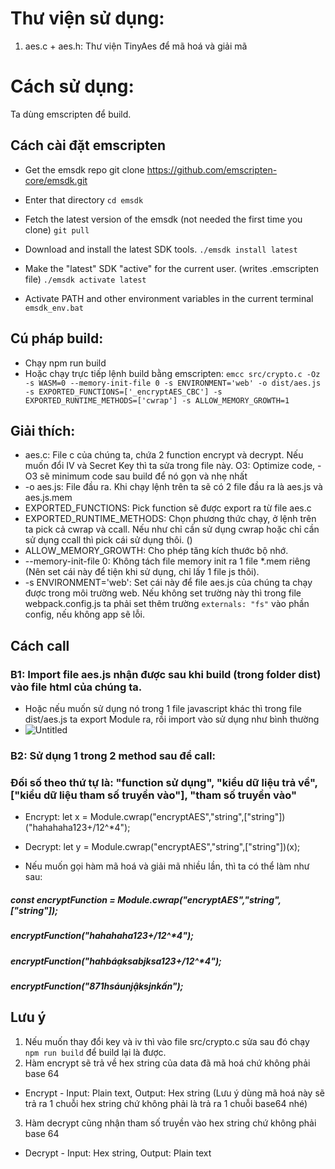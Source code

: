 # Thư viện sử dụng:
1. aes.c + aes.h: Thư viện TinyAes để mã hoá và giải mã

# Cách sử dụng:
Ta dùng emscripten để build.

## Cách cài đặt emscripten
* Get the emsdk repo
git clone https://github.com/emscripten-core/emsdk.git

* Enter that directory
`cd emsdk`

* Fetch the latest version of the emsdk (not needed the first time you clone)
`git pull`

* Download and install the latest SDK tools.
`./emsdk install latest`

* Make the "latest" SDK "active" for the current user. (writes .emscripten file)
`./emsdk activate latest`

* Activate PATH and other environment variables in the current terminal
`emsdk_env.bat`

## Cú pháp build:
* Chạy npm run build
* Hoặc chạy trực tiếp lệnh build bằng emscripten:
`emcc src/crypto.c -Oz -s WASM=0 --memory-init-file 0 -s ENVIRONMENT='web' -o dist/aes.js -s EXPORTED_FUNCTIONS=['_encryptAES_CBC'] -s EXPORTED_RUNTIME_METHODS=['cwrap'] -s ALLOW_MEMORY_GROWTH=1`
<!-- emcc aes.c -Oz -s WASM=0 --memory-init-file 0 -s ENVIRONMENT='web' -o aes.js -s EXPORTED_FUNCTIONS='["_encryptAES_CBC","_decryptAES_CBC"]' -s EXPORTED_RUNTIME_METHODS='["cwrap"]' -s ALLOW_MEMORY_GROWTH=1 -->

## Giải thích:
* aes.c: File c của chúng ta, chứa 2 function encrypt và decrypt. Nếu muốn đổi IV và Secret Key thì ta sửa trong file này.
O3: Optimize code, -O3 sẽ minimum code sau build để nó gọn và nhẹ nhất
* -o aes.js: File đầu ra. Khi chạy lệnh trên ta sẽ có 2 file đầu ra là aes.js và aes.js.mem
* EXPORTED_FUNCTIONS: Pick function sẽ được export ra từ file aes.c
* EXPORTED_RUNTIME_METHODS: Chọn phương thức chạy, ở lệnh trên ta pick cả cwrap và ccall. Nếu như chỉ cần sử dụng cwrap hoặc chỉ cần sử dụng ccall thì pick cái sử dụng thôi. ()
* ALLOW_MEMORY_GROWTH: Cho phép tăng kích thước bộ nhớ.
* --memory-init-file 0: Không tách file memory init ra 1 file *.mem riêng (Nên set cái này để tiện khi sử dụng, chỉ lấy 1 file js thôi).
* -s ENVIRONMENT='web': Set cái này để file aes.js của chúng ta chạy được trong môi trường web. Nếu không set trường này thì trong file webpack.config.js ta phải set thêm trường `externals: "fs"` vào phần config, nếu không app sẽ lỗi.

## Cách call
### B1: Import file aes.js nhận được sau khi build (trong folder dist) vào file html của chúng ta. 
* Hoặc nếu muốn sử dụng nó trong 1 file javascript khác thì trong file dist/aes.js ta export Module ra, rồi import vào sử dụng như bình thường
* ![Untitled](https://user-images.githubusercontent.com/89797316/148716129-b0675ec7-30c1-420c-aa61-da8b98a25544.png)
### B2: Sử dụng 1 trong 2 method sau để call: 
### Đối số theo thứ tự là: "function sử dụng", "kiểu dữ liệu trả về", ["kiểu dữ liệu tham số truyền vào"], "tham số truyền vào"
* Encrypt:
let x = Module.cwrap("encryptAES","string",["string"])("hahahaha123+/12^*4");

* Decrypt:
let y = Module.cwrap("encryptAES","string",["string"])(x);

* Nếu muốn gọi hàm mã hoá và giải mã nhiều lần, thì ta có thể làm như sau:
##### const encryptFunction = Module.cwrap("encryptAES","string",["string"]);
##### encryptFunction("hahahaha123+/12^*4");
##### encryptFunction("hahbáạksabjksa123+/12^*4");
##### encryptFunction("871hsáunjậksjnkấn");

## Lưu ý
1. Nếu muốn thay đổi key và iv thì vào file src/crypto.c sửa sau đó chạy `npm run build` để build lại là được.
2. Hàm encrypt sẽ trả về hex string của data đã mã hoá chứ không phải base 64
* Encrypt - Input: Plain text, Output: Hex string (Lưu ý dùng mã hoá này sẽ trả ra 1 chuỗi hex string chứ không phải là trả ra 1 chuỗi base64 nhé)
3. Hàm decrypt cũng nhận tham số truyền vào hex string chứ không phải base 64
* Decrypt - Input: Hex string, Output: Plain text
